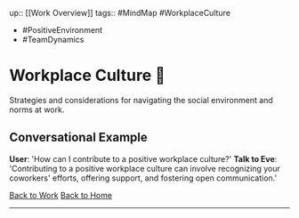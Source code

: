 up:: [[Work Overview]]
tags:: #MindMap #WorkplaceCulture
  - #PositiveEnvironment
  - #TeamDynamics
# Workplace Culture 👔

Strategies and considerations for navigating the social environment and norms at work.

## Conversational Example
**User**: 'How can I contribute to a positive workplace culture?'
**Talk to Eve**: 'Contributing to a positive workplace culture can involve recognizing your coworkers' efforts, offering support, and fostering open communication.'

[Back to Work](./Work.md)
[Back to Home](../../Home.md)

---

